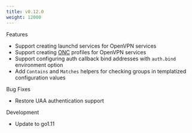 ```yaml
---
title: v0.12.0
weight: 12000
---
```


Features

 * Support creating launchd services for OpenVPN services
 * Support creating [ONC](https://chromium.googlesource.com/chromium/src/+/master/components/onc/docs/onc_spec.md) profiles for OpenVPN services
 * Support configuring auth callback bind addresses with `auth.bind` environment option
 * Add `Contains` and `Matches` helpers for checking groups in templatized configuration values

Bug Fixes

 * Restore UAA authentication support

Development

 * Update to go1.11
